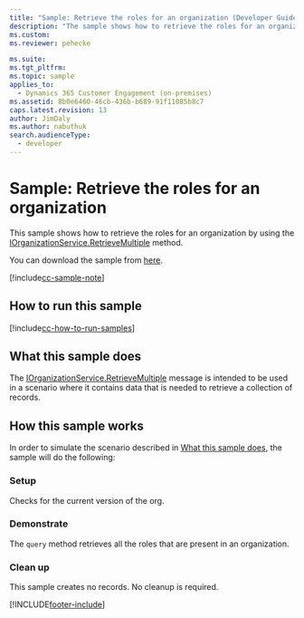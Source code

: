 ```yaml
---
title: "Sample: Retrieve the roles for an organization (Developer Guide for Dynamics 365 Customer Engagement) | MicrosoftDocs"
description: "The sample shows how to retrieve the roles for an organization by using the IOrganizationService.QueryBase) method."
ms.custom:
ms.reviewer: pehecke

ms.suite:
ms.tgt_pltfrm:
ms.topic: sample
applies_to:
  - Dynamics 365 Customer Engagement (on-premises)
ms.assetid: 8b0e6460-46cb-436b-b689-91f11085b8c7
caps.latest.revision: 13
author: JimDaly
ms.author: nabuthuk
search.audienceType:
  - developer
---
```


# Sample: Retrieve the roles for an organization

This sample shows how to retrieve the roles for an organization by using the [IOrganizationService.RetrieveMultiple](/dotnet/api/microsoft.xrm.sdk.iorganizationservice.retrievemultiple?view=dynamics-general-ce-9&preserve-view=true) method.

You can download the sample from [here](https://github.com/microsoft/PowerApps-Samples/tree/master/dataverse/orgsvc/CSharp/RetrieveRolesForOrganization).

[!include[cc-sample-note](includes/cc-sample-note.md)]

## How to run this sample

[!include[cc-how-to-run-samples](includes/cc-how-to-run-PA-samples.md)]

## What this sample does

The [IOrganizationService.RetrieveMultiple](/dotnet/api/microsoft.xrm.sdk.iorganizationservice.retrievemultiple?view=dynamics-general-ce-9&preserve-view=true) message is intended to be used in a scenario where it contains data that is needed to retrieve a collection of records.

## How this sample works

In order to simulate the scenario described in [What this sample does](#what-this-sample-does), the sample will do the following:

### Setup

Checks for the current version of the org.

### Demonstrate

The `query` method retrieves all the roles that are present in an organization.

### Clean up

This sample creates no records. No cleanup is required.

[!INCLUDE[footer-include](../../../includes/footer-banner.md)]
